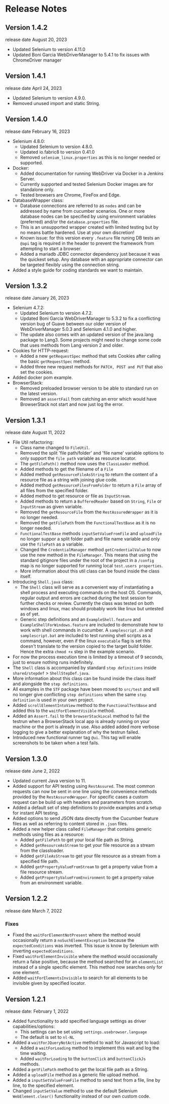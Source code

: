 # Release Notes

## Version 1.4.2
release date August 20, 2023

- Updated Selenium to version 4.11.0
- Updated Boni Garcia WebDriverManager to 5.4.1 to fix issues with ChromeDriver manager

## Version 1.4.1
release date April 24, 2023

- Updated Selenium to version 4.9.0.
- Removed unused import and static String.

## Version 1.4.0
release date February 16, 2023

- Selenium 4.8.0:
  - Updated Selenium to version 4.8.0.
  - Updated io.fabric8 to version 0.41.0
  - Removed `selenium_linux.properties` as this is no longer needed or supported.
- Docker:
  - Added documentation for running WebDriver via Docker in a Jenkins Server.
  - Currently supported and tested Selenium Docker images are for standalone only.
  - Tested browsers are Chrome, FireFox and Edge.
- DatabaseWrapper class:
  - Database connections are referred to as `nodes` and can be addressed by name from cucumber scenarios. One or more database nodes can be specified by using environment variables (preferred) and/or the `database.properties` file.
  - This is an unsupported wrapper created with limited testing but by no means battle hardened. Use at your own discretion!
  - Known issue: for this version every `.feature` file runing DB tests an `@api` tag is required in the header to prevent the framework from attempting to start a browser.
  - Added a mariadb JDBC connector dependency just because it was the quickest setup. Any database with an appropriate connector can be targeted flexibly using the connection string.
- Added a style guide for coding standards we want to maintain.

## Version 1.3.2
release date January 26, 2023

- Selenium 4.7.2:
  - Updated Selenium to version 4.7.2.
  - Updated Boni Garcia WebDriverManager to 5.3.2 to fix a conflicting version bug of Guave between our older version of WebDriverManager 5.0.3 and Selenium 4.1.0 and higher.
  - The update also comes with an updated version of the java.lang package to Lang3. Some projects might need to change some code that uses methods from Lang version 2 and older.
- Cookies for HTTP-request:
  - Added a new `getRequestSpec` method that sets Cookies after calling the basic `getRequestSpec` method.
  - Added three new request methods for `PATCH, POST and PUT` that also set the cookies.
- Added docker pom example.
- BrowserStack:
  - Removed preloaded browser version to be able to standard run on the latest version.
  - Removed an `assertFail` from catching an error which would have BrowserStack not start and now just log the error.

## Version 1.3.1
release date August 11, 2022

- File Util refactoring:
  - Class name changed to `FileUtil`.
  - Removed the split 'file path/folder' and 'file name' variable options to only support the `file path` variable as resource locator.
  - The `getFilePath()` method now uses the `ClassLoader` method.
  - Added methods to get the filename of a `File`
  - Added method `getResourceFileAsString` to return the content of a resource file as a string with joining glue code.
  - Added method `getResourceFilesFromFolder` to return a `File` array of all files from the specified folder.
  - Added method to get resource or file as `InputStream`.
  - Added methods to return a `BufferedReader` based on `String`, `File` or `InputStream` as given variable.
  - Removed the `getResourceFile` from the `RestAssuredWrapper` as it is no longer needed.
  - Removed the `getFilePath` from the `FunctionalTestBase` as it is no longer needed.
  - `FunctionalTestBase` methods `inputSetValueFromFile` and `uploadFile` no longer suppor a split folder path and file name variable and only use the `filePath` as a variable.
  - Changed the `CredentialManager` method `getCredentialValue` to now use the new method in the `FileManager`. This means that using the standard gitignore files under the root of the project in a  `/config` map is no longer supported for running local `test.users properties`.
  - More information about this util class can be found inside the class itself.
- Introducing `Shell.java` class:
  - The `Shell` class will serve as a convenient way of instantiating a shell process and executing commands on the host OS. Commands, regular output and errors are cached during the test session for further checks or review. Currently the class was tested on both windows and linux, mac should probably work like linux but untested as of yet.
  - Generic step definitions and an `ExampleShell.feature` and `ExampleShellForWindows.feature` are included to demonstrate how to work with shell commands in cucumber. A `samplescript.sh` and `samplescript.bat` are included to test running shell scripts as a command, however, even if the linux `executable` flag is set this doesn't translate to the version copied to the target build folder. Hence the extra `chmod +x` step in the example scenario.
 - For now the process execution time is limited by a timeout of 9 seconds, just to ensure nothing runs indefinitely.
 - The `Shell` class is accompanied by standard `step definitions` inside `shared/stepdef` > `ShellStepDef.java`.
 - More information about this class can be found inside the class itself and alongside the `step definitions`.
- All examples in the `STF` package have been moved to `src/test` and will no longer give conflicting `step definitions` when the same `step definition` is used in your own project.
- Added `scrollElementIntoView` method to the `FunctionalTestBase` and added this to the `waitForElementVisible` method.
- Added an `Assert.fail` to the `browserStackLocal` method to fail the testrun when a BrowserStack local app is already running on your machine or the port is already in use. Also added added more verbose logging to give a better explanation of why the testrun failed.
- Introduced new functional runner tag `@ui`. This tag will enable screenshots to be taken when a test fails.

## Version 1.3.0
release date June 2, 2022

- Updated current Java version to 11.
- Added support for API testing using `RestAssured`. The most common requests can now be sent in one line using the convenience methods provided by the `RestAssuredWrapper`. For specific cases a custom request can be build up with headers and parameters from scratch.
- Added a default set of step definitions to provide examples and a setup for instant API testing.
- Added options to send JSON data directly from the Cucumber feature files as well as referring to content stored in `.json` files.
- Added a new helper class called `FileManager` that contains generic methods using files as a resource:
  - Added `getFilePath` to get your local file path as String.
  - Added `getResourceAsStream` to get your file resource as a stream from the classloader.
  - Added `getFileAsStream` to get your file resource as a stream from a specified file path.
  - Added `getPropertyValueFromStream` to get a property value from a file resource stream.
  - Added `getPropertyValueFromEnvironment` to get a property value from an environment variable.

## Version 1.2.2
release date March 7, 2022

### Fixes
- Fixed the `waitForElementNotPresent` where the method would occasionally return a `noSuchElementException` because the `expectedConditions` was inverted. This issue is know by Selenium with inverting `expectedConditions`.
- Fixed `waitForElementInvisible` where the method would occasionally return a false positive, because the method searched for an `elementList` instead of a single specific element. This method now searches only for one element.
- Added `waitForElementsInvisible` to search for all elements to be invisible given by specified locator.

## Version 1.2.1
release date: February 1, 2022

- Added functionality to add specified language settings as driver capabilities/options:
  - This settings can be set using `settings.usebrowser.language`
  - The default is set to `nl-NL`
- Added a `waitForJQueryNotActive` method to wait for Javascript to load:
  - Added a `waitForLoading` method to implement this wait and log the time waiting.
  - Added `waitForLoading` to the `buttonClick` and `buttonClickJs` methods.
- Added a `getFilePath` method to get the local file path as a String.
- Added a `uploadFile` method as a generic file upload method.
- Added a `inputSetValueFromFile` method to send text from a file, line by line, to the specified element.
- Changed `inputSetValue` method to use the default Selenium `WebElement.clear()` functionality instead of our own custom code.
